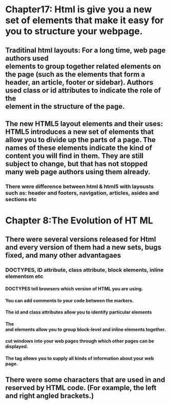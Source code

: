 # Chapter17: Html is give you a new set of elements that make it easy for you to structure your webpage.
## Traditinal html layouts: For a long time, web page authors used <div> elements to group together related elements on the page (such as the elements that form a header, an article, footer or sidebar). Authors used class or id attributes to indicate the role of the <div> element in the structure of the page.
## The new HTML5 layout elements and their uses: HTML5 introduces a new set of elements that allow you to divide up the parts of a page. The names of these elements indicate the kind of content you will find in them. They are still subject to change, but that has not stopped many web page authors using them already.
### There were difference between html & html5 with layousts such as: header and footers, navigation, articles, asides and sections etc

# Chapter 8:The Evolution of HT ML 
## There were several versions released for Html and every version of them had a new sets, bugs fixed, and many other advantagaes 
### DOCTYPES, ID attribute, class attribute, block elements, inline elementsm etc
#### DOCTYPES tell browsers which version of HTML you are using.
#### You can add comments to your code between the <!-- and --> markers.
#### The id and class attributes allow you to identify particular elements
#### The <div> and <span> elements allow you to group block-level and inline elements together.
#### <iframes> cut windows into your web pages through which other pages can be displayed.
#### The <meta> tag allows you to supply all kinds of information about your web page.
## There were some characters that are used in and reserved by HTML code. (For example, the left and right angled brackets.)